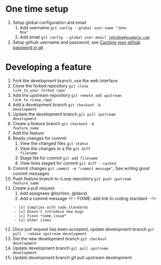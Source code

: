 # One time setup #
1. Setup global configuration and email
    1. Add username <code>git config --global user.name "John Doe"</code>
    1. Add email <code>git config --global user.email johndoe@example.com</code>
2. Setup github username and password, see [ Caching your github password in git ]( https://help.github.com/articles/caching-your-github-password-in-git/ )


# Developing a feature #
1. Fork the development branch, use the web interface
2. Clone the forked repository <code>git clone *link_to_your_forked_repo*</code>
3. Add the upstream repository <code>git remote add upstream *link_to_rLoop_repo*</code>
4. Add a development branch <code>git checkout -b development</code>
5. Update the development branch <code>git pull upstream development</code>
6. Create a feature branch <code>git checkout -b *feature_name*</code>
7. Add the feature
8. Ready changes for commit
    1. View the changed files <code>git status</code>
    2. View the changes to a file <code>git diff *filename*</code>
    3. Stage file for commit <code>git add *filename*</code>
    4. View lines staged for commit <code>git diff --cached</code>
9. Commit changes <code>git commit -m "*commit message*"</code>, See writing good commit messages
10. Push feature branch to rLoop repository <code>git push upstream *feature_name*</code>
11. Create a pull request
    1. Add assignees @lochlon, @david
    2. Add a commit message <!-- FIXME: add link to coding standard --!>

```
    - [x] Complies with code_standards 
    - [x] Doesn't introduce new bugs
    - [x] Fixes *some_issue*
    - [x] Other items
```

12. Once pull request has been accepted, update development branch <code>git pull --rebase upstream development</code>
13. Get the new development branch <code>git checkout development</code>
14. Update development branch <code>git pull upstream development</code>
15. Update development branch <ocde>git pull upstream development</code>
